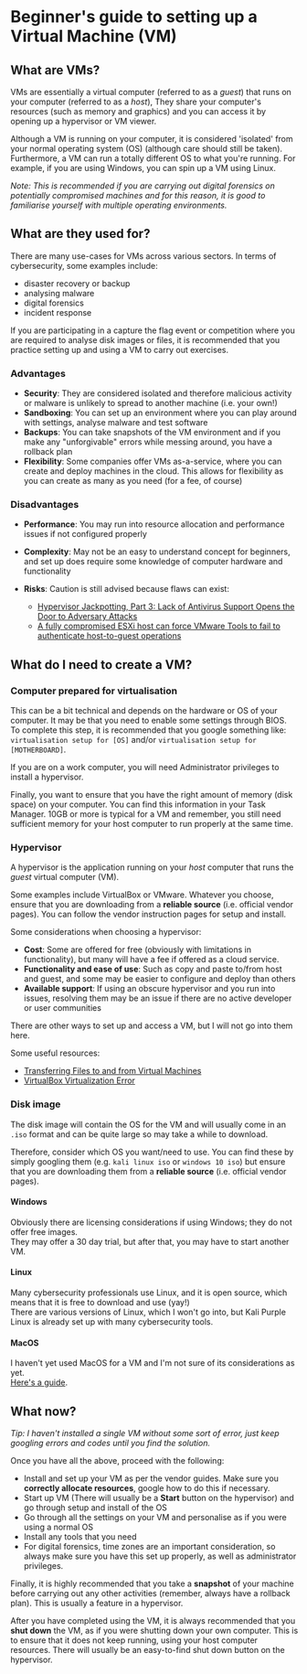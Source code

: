 # Beginner's guide to setting up a Virtual Machine (VM)

## What are VMs?

VMs are essentially a virtual computer (referred to as a <em>guest</em>) that runs on your computer (referred to as a <em>host</em>), They share your computer's resources (such as memory and graphics) and you can access it by opening up a hypervisor or VM viewer.

Although a VM is running on your computer, it is considered 'isolated' from your normal operating system (OS) (although care should still be taken). Furthermore, a VM can run a totally different OS to what you're running. For example, if you are using Windows, you can spin up a VM using Linux.

<em>Note: This is recommended if you are carrying out digital forensics on potentially compromised machines and for this reason, it is good to familiarise yourself with multiple operating environments.</em>

## What are they used for?

There are many use-cases for VMs across various sectors. In terms of cybersecurity, some examples include:

- disaster recovery or backup
- analysing malware
- digital forensics
- incident response

If you are participating in a capture the flag event or competition where you are required to analyse disk images or files, it is recommended that you practice setting up and using a VM to carry out exercises.

### Advantages

- **Security**: They are considered isolated and therefore malicious activity or malware is unlikely to spread to another machine (i.e. your own!)
- **Sandboxing**: You can set up an environment where you can play around with settings, analyse malware and test software
- **Backups**: You can take snapshots of the VM environment and if you make any "unforgivable" errors while messing around, you have a rollback plan
- **Flexibility**: Some companies offer VMs as-a-service, where you can create and deploy machines in the cloud. This allows for flexibility as you can create as many as you need (for a fee, of course)

### Disadvantages

- **Performance**: You may run into resource allocation and performance issues if not configured properly
- **Complexity**: May not be an easy to understand concept for beginners, and set up does require some knowledge of computer hardware and functionality
- **Risks**: Caution is still advised because flaws can exist:

  - [Hypervisor Jackpotting, Part 3: Lack of Antivirus Support Opens the Door to Adversary Attacks](https://www.crowdstrike.com/blog/hypervisor-jackpotting-lack-of-antivirus-support-opens-the-door-to-adversaries/)
  - [A fully compromised ESXi host can force VMware Tools to fail to authenticate host-to-guest operations](https://cve.mitre.org/cgi-bin/cvename.cgi?name=CVE-2023-20867)

## What do I need to create a VM?

### Computer prepared for virtualisation

This can be a bit technical and depends on the hardware or OS of your computer. It may be that you need to enable some settings through BIOS. \
To complete this step, it is recommended that you google something like: `virtualisation setup for [OS]` and/or `virtualisation setup for [MOTHERBOARD]`.

If you are on a work computer, you will need Administrator privileges to install a hypervisor.

Finally, you want to ensure that you have the right amount of memory (disk space) on your computer. You can find this information in your Task Manager.
10GB or more is typical for a VM and remember, you still need sufficient memory for your host computer to run properly at the same time.

### Hypervisor

A hypervisor is the application running on your <em>host</em> computer that runs the <em>guest</em> virtual computer (VM).

Some examples include VirtualBox or VMware. Whatever you choose, ensure that you are downloading from a **reliable source** (i.e. official vendor pages). You can follow the vendor instruction pages for setup and install.

Some considerations when choosing a hypervisor:

- **Cost**: Some are offered for free (obviously with limitations in functionality), but many will have a fee if offered as a cloud service.
- **Functionality and ease of use**: Such as copy and paste to/from host and guest, and some may be easier to configure and deploy than others
- **Available support**: If using an obscure hypervisor and you run into issues, resolving them may be an issue if there are no active developer or user communities

There are other ways to set up and access a VM, but I will not go into them here.

Some useful resources:

- [Transferring Files to and from Virtual Machines](https://carleton.ca/scs/tech-support/virtual-machines/transferring-files-to-and-from-virtual-machines/)
- [VirtualBox Virtualization Error](https://carleton.ca/scs/2019/virtualbox-virtualization-error-intel-vt-d-vt-x-or-amd-v/)

### Disk image

The disk image will contain the OS for the VM and will usually come in an `.iso` format and can be quite large so may take a while to download.

Therefore, consider which OS you want/need to use. You can find these by simply googling them (e.g. `kali linux iso` or `windows 10 iso`) but ensure that you are downloading them from a **reliable source** (i.e. official vendor pages).

#### Windows

Obviously there are licensing considerations if using Windows; they do not offer free images. \
They may offer a 30 day trial, but after that, you may have to start another VM.

#### Linux

Many cybersecurity professionals use Linux, and it is open source, which means that it is free to download and use (yay!) \
There are various versions of Linux, which I won't go into, but Kali Purple Linux is already set up with many cybersecurity tools.

#### MacOS

I haven't yet used MacOS for a VM and I'm not sure of its considerations as yet. \
[Here's a guide](https://developer.apple.com/documentation/virtualization/installing_macos_on_a_virtual_machine).

## What now?

<em>Tip: I haven't installed a single VM without some sort of error, just keep googling errors and codes until you find the solution.</em>

Once you have all the above, proceed with the following:

- Install and set up your VM as per the vendor guides. Make sure you **correctly allocate resources**, google how to do this if necessary.
- Start up VM (There will usually be a **Start** button on the hypervisor) and go through setup and install of the OS
- Go through all the settings on your VM and personalise as if you were using a normal OS
- Install any tools that you need
- For digital forensics, time zones are an important consideration, so always make sure you have this set up properly, as well as administrator privileges.

Finally, it is highly recommended that you take a **snapshot** of your machine before carrying out any other activities (remember, always have a rollback plan). This is usually a feature in a hypervisor.

After you have completed using the VM, it is always recommended that you **shut down** the VM, as if you were shutting down your own computer. This is to ensure that it does not keep running, using your host computer resources. There will usually be an easy-to-find shut down button on the hypervisor.
